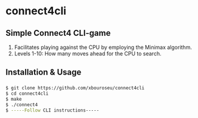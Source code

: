 # connect4cli
## Simple Connect4 CLI-game
1. Facilitates playing against the CPU by employing the Minimax algorithm.
2. Levels 1-10: How many moves ahead for the CPU to search.

## Installation & Usage
### 
```sh
$ git clone https://github.com/xbouroseu/connect4cli
$ cd connect4cli
$ make
$ ./connect4
$ -----Follow CLI instructions-----
```


